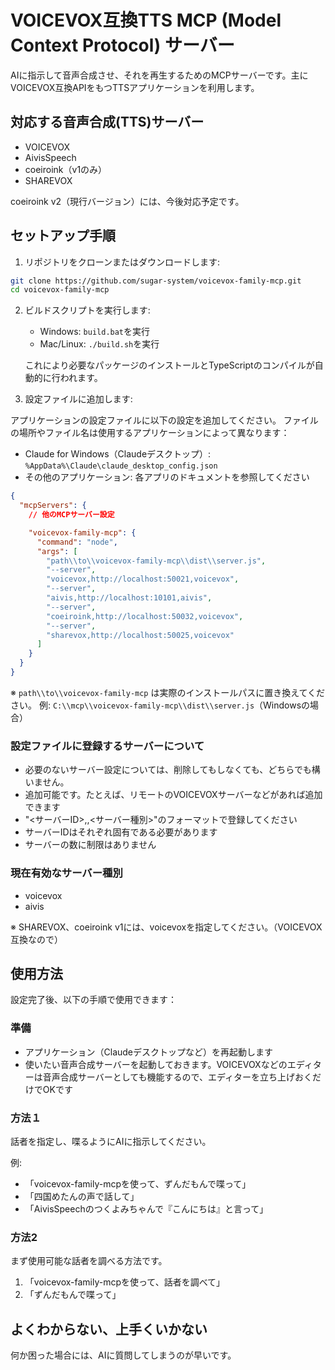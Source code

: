 # VOICEVOX互換TTS MCP (Model Context Protocol) サーバー

AIに指示して音声合成させ、それを再生するためのMCPサーバーです。主にVOICEVOX互換APIをもつTTSアプリケーションを利用します。

## 対応する音声合成(TTS)サーバー

- VOICEVOX
- AivisSpeech
- coeiroink（v1のみ）
- SHAREVOX

coeiroink v2（現行バージョン）には、今後対応予定です。

## セットアップ手順

1. リポジトリをクローンまたはダウンロードします:

```bash
git clone https://github.com/sugar-system/voicevox-family-mcp.git
cd voicevox-family-mcp
```

2. ビルドスクリプトを実行します:

   - Windows: `build.bat`を実行
   - Mac/Linux: `./build.sh`を実行

   これにより必要なパッケージのインストールとTypeScriptのコンパイルが自動的に行われます。

3. 設定ファイルに追加します:

アプリケーションの設定ファイルに以下の設定を追加してください。
ファイルの場所やファイル名は使用するアプリケーションによって異なります：

- Claude for Windows（Claudeデスクトップ）: `%AppData%\Claude\claude_desktop_config.json`
- その他のアプリケーション: 各アプリのドキュメントを参照してください

```json
{
  "mcpServers": {
    // 他のMCPサーバー設定

    "voicevox-family-mcp": {
      "command": "node",
      "args": [
        "path\\to\\voicevox-family-mcp\\dist\\server.js",
        "--server",
        "voicevox,http://localhost:50021,voicevox",
        "--server",
        "aivis,http://localhost:10101,aivis",
        "--server",
        "coeiroink,http://localhost:50032,voicevox",
        "--server",
        "sharevox,http://localhost:50025,voicevox"
      ]
    }
  }
}
```

※ `path\\to\\voicevox-family-mcp` は実際のインストールパスに置き換えてください。
例: `C:\\mcp\\voicevox-family-mcp\\dist\\server.js`（Windowsの場合）

### 設定ファイルに登録するサーバーについて

- 必要のないサーバー設定については、削除してもしなくても、どちらでも構いません。
- 追加可能です。たとえば、リモートのVOICEVOXサーバーなどがあれば追加できます
- "<サーバーID>,<URL>,<サーバー種別>"のフォーマットで登録してください
- サーバーIDはそれぞれ固有である必要があります
- サーバーの数に制限はありません

### 現在有効なサーバー種別

- voicevox
- aivis

※ SHAREVOX、coeiroink v1には、voicevoxを指定してください。（VOICEVOX互換なので）

## 使用方法

設定完了後、以下の手順で使用できます：

### 準備

- アプリケーション（Claudeデスクトップなど）を再起動します
- 使いたい音声合成サーバーを起動しておきます。VOICEVOXなどのエディターは音声合成サーバーとしても機能するので、エディターを立ち上げおくだけでOKです

### 方法１

話者を指定し、喋るようにAIに指示してください。

例:

- 「voicevox-family-mcpを使って、ずんだもんで喋って」
- 「四国めたんの声で話して」
- 「AivisSpeechのつくよみちゃんで『こんにちは』と言って」

### 方法2

まず使用可能な話者を調べる方法です。

1. 「voicevox-family-mcpを使って、話者を調べて」
2. 「ずんだもんで喋って」

## よくわからない、上手くいかない

何か困った場合には、AIに質問してしまうのが早いです。
